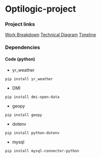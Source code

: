 # Optilogic-project

### Project links

[Work Breakdown](https://drive.google.com/file/d/1iMC1FQzW6bhS0jN7dJkPCXaHBpxsfDaL/view?usp=sharing)
[Technical Diagram](https://drive.google.com/file/d/1eoPbQ9c4ULF-eIwRau-M4J5fC3bIBs9u/view?usp=sharing)
[Timeline](https://drive.google.com/file/d/1zMwcRlzuCE3IUbn0epijaVL9Zycas9T-/view?usp=sharing)

### Dependencies

#### Code (python)

- yr_weather

```pip install yr_weather```

- DMI

```pip install dmi-open-data```

- geopy

```pip install geopy```

- dotenv

```pip install python-dotenv```

- mysql

```pip install mysql-connector-python```